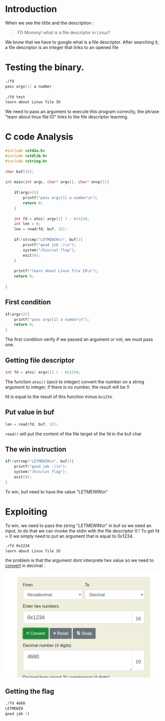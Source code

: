 # Introduction

When we see the tittle and the description :

> FD
> Mommy! what is a file descriptor in Linux?

We know that we have to google what is a file descriptor. After searching it, a file descriptor is an integer that links to an opened file
# Testing the binary.

```bash
./fd     
pass argv[1] a number

./fd test
learn about Linux file IO
```

We need to pass an argument to execute this program correctly,  the phrase "learn about linux file IO" links to the file descriptor learning.
# C code Analysis

```c
#include <stdio.h>
#include <stdlib.h>
#include <string.h>

char buf[32];

int main(int argc, char* argv[], char* envp[]){

	if(argc<2){
		printf("pass argv[1] a number\n");
		return 0;
	}
	
	int fd = atoi( argv[1] ) - 0x1234;
	int len = 0;
	len = read(fd, buf, 32);
	
	if(!strcmp("LETMEWIN\n", buf)){
		printf("good job :)\n");
		system("/bin/cat flag");
		exit(0);
	}
	
	printf("learn about Linux file IO\n");
	return 0;

}

```
## First condition

```c
if(argc<2){
	printf("pass argv[1] a number\n");
	return 0;
}
```

The first condition verify if we passed an argument or not, we must pass one.
## Getting file descriptor 

```c
int fd = atoi( argv[1] ) - 0x1234;
```

The function `atoi()` (ascii to integer) convert the number on a string argument to integer, if there is no number, the result will be 0

fd is equal to the result of this function minus `0x1234`.
## Put value in buf

```c
len = read(fd, buf, 32);
```

`read()` will put the content of the file target of the fd in the buf char
## The win instruction

```c
if(!strcmp("LETMEWIN\n", buf)){
	printf("good job :)\n");
	system("/bin/cat flag");
	exit(0);
}
```

To win, buf need to have the value "LETMEWIN\n"
# Exploiting

To win, we need to pass the string "LETMEWIN\n" in buf so we need an input, to do that we can invoke the stdin with the file descriptor 0 !
To get fd = 0 we simply need to put an argument that is equal to 0x1234.

```bash
./fd 0x1234
learn about Linux file IO
```

the problem is that the argument dont interprete hex value so we need to [convert](https://www.rapidtables.com/convert/number/hex-to-decimal.html?x=1234) in decimal :

![](Pasted%20image%2020240707192303.png)
## Getting the flag

```bash
./fd 4660             
LETMEWIN
good job :)
```